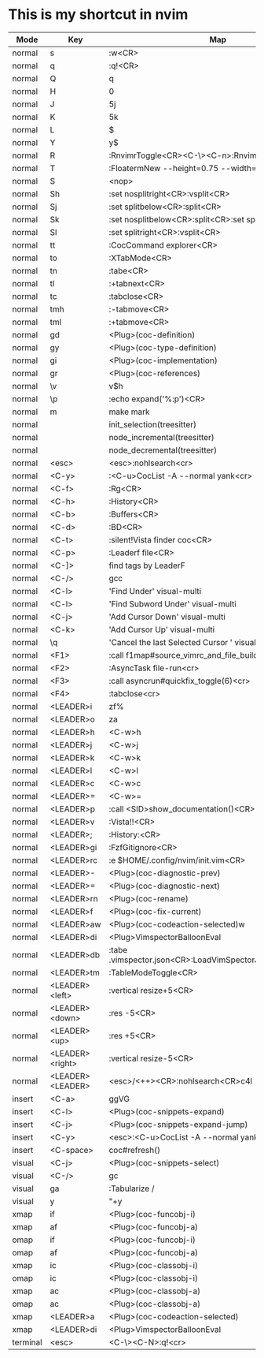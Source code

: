 # This is my shortcut in nvim

| Mode     | Key                | Map                                                         |
|----------|--------------------|-------------------------------------------------------------|
| normal   | s                  | :w<CR\>                                                     |
| normal   | q                  | :q!<CR\>                                                    |
| normal   | Q                  | q                                                           |
| normal   | H                  | 0                                                           |
| normal   | J                  | 5j                                                          |
| normal   | K                  | 5k                                                          |
| normal   | L                  | $                                                           |
| normal   | Y                  | y$                                                          |
| normal   | R                  | :RnvimrToggle<CR\><C-\\><C-n\>:RnvimrResize 0<CR\>          |
| normal   | T                  | :FloatermNew --height=0.75 --width=0.7<cr\>                 |
| normal   | S                  | <nop\>                                                      |
| normal   | Sh                 | :set nosplitright<CR\>:vsplit<CR\>                          |
| normal   | Sj                 | :set splitbelow<CR\>:split<CR\>                             |
| normal   | Sk                 | :set nosplitbelow<CR\>:split<CR\>:set splitbelow<CR\>       |
| normal   | Sl                 | :set splitright<CR\>:vsplit<CR\>                            |
| normal   | tt                 | :CocCommand explorer<CR\>                                   |
| normal   | to                 | :XTabMode<CR\>                                              |
| normal   | tn                 | :tabe<CR\>                                                  |
| normal   | tl                 | :+tabnext<CR\>                                              |
| normal   | tc                 | :tabclose<CR\>                                              |
| normal   | tmh                | :-tabmove<CR\>                                              |
| normal   | tml                | :+tabmove<CR\>                                              |
| normal   | gd                 | <Plug\>(coc-definition)                                     |
| normal   | gy                 | <Plug\>(coc-type-definition)                                |
| normal   | gi                 | <Plug\>(coc-implementation)                                 |
| normal   | gr                 | <Plug\>(coc-references)                                     |
| normal   | \v                 | v$h                                                         |
| normal   | \p                 | :echo expand('%:p')<CR\>                                    |
| normal   | m                  | make mark                                                   |
| normal   | <CR>               | init_selection(treesitter)                                  |
| normal   | <CR>               | node_incremental(treesitter)                                |
| normal   | <BS>               | node_decremental(treesitter)                                |
| normal   | <esc\>             | <esc\>:nohlsearch<cr\>                                      |
| normal   | <C-y\>             | :<C-u\>CocList -A --normal yank<cr\>                        |
| normal   | <C-f\>             | :Rg<CR\>                                                    |
| normal   | <C-h\>             | :History<CR\>                                               |
| normal   | <C-b\>             | :Buffers<CR\>                                               |
| normal   | <C-d\>             | :BD<CR\>                                                    |
| normal   | <C-t\>             | :silent!Vista finder coc<CR\>                               |
| normal   | <C-p\>             | :Leaderf file<CR\>                                          |
| normal   | <C-]\>             | find tags by LeaderF                                        |
| normal   | <C-/\>             | gcc                                                         |
| normal   | <C-l\>             | 'Find Under' visual-multi                                   |
| normal   | <C-l\>             | 'Find Subword Under' visual-multi                           |
| normal   | <C-j\>             | 'Add Cursor Down' visual-multi                              |
| normal   | <C-k\>             | 'Add Cursor Up' visual-multi                                |
| normal   | \\q                | 'Cancel the last Selected Cursor ' visual-multi             |
| normal   | <F1\>              | :call f1map#source_vimrc_and_file_build()<cr\>              |
| normal   | <F2\>              | :AsyncTask file-run<cr\>                                    |
| normal   | <F3\>              | :call asyncrun#quickfix_toggle(6)<cr\>                      |
| normal   | <F4\>              | :tabclose<cr\>                                              |
| normal   | <LEADER\>i         | zf%                                                         |
| normal   | <LEADER\>o         | za                                                          |
| normal   | <LEADER\>h         | <C-w\>h                                                     |
| normal   | <LEADER\>j         | <C-w\>j                                                     |
| normal   | <LEADER\>k         | <C-w\>k                                                     |
| normal   | <LEADER\>l         | <C-w\>l                                                     |
| normal   | <LEADER\>c         | <C-w\>c                                                     |
| normal   | <LEADER\>=         | <C-w\>=                                                     |
| normal   | <LEADER\>p         | :call <SID\>show_documentation()<CR\>                       |
| normal   | <LEADER\>v         | :Vista!!<CR\>                                               |
| normal   | <LEADER\>;         | :History:<CR\>                                              |
| normal   | <LEADER\>gi        | :FzfGitignore<CR\>                                          |
| normal   | <LEADER\>rc        | :e $HOME/.config/nvim/init.vim<CR\>                         |
| normal   | <LEADER\>-         | <Plug\>(coc-diagnostic-prev)                                |
| normal   | <LEADER\>=         | <Plug\>(coc-diagnostic-next)                                |
| normal   | <LEADER\>rn        | <Plug\>(coc-rename)                                         |
| normal   | <LEADER\>f         | <Plug\>(coc-fix-current)                                    |
| normal   | <LEADER\>aw        | <Plug\>(coc-codeaction-selected)w                           |
| normal   | <LEADER\>di        | <Plug\>VimspectorBalloonEval                                |
| normal   | <LEADER\>db        | :tabe .vimspector.json<CR\>:LoadVimSpectorJsonTemplate<CR\> |
| normal   | <LEADER\>tm        | :TableModeToggle<CR\>                                       |
| normal   | <LEADER\><left\>   | :vertical resize+5<CR\>                                     |
| normal   | <LEADER\><down\>   | :res -5<CR\>                                                |
| normal   | <LEADER\><up\>     | :res +5<CR\>                                                |
| normal   | <LEADER\><right\>  | :vertical resize-5<CR\>                                     |
| normal   | <LEADER\><LEADER\> | <esc\>/<++\><CR\>:nohlsearch<CR\>c4l                        |
| insert   | <C-a\>             | <esc>ggVG                                                   |
| insert   | <C-l\>             | <Plug\>(coc-snippets-expand)                                |
| insert   | <C-j\>             | <Plug\>(coc-snippets-expand-jump)                           |
| insert   | <C-y\>             | <esc\>:<C-u\>CocList -A --normal yank<cr\>                  |
| insert   | <C-space\>         | coc#refresh()                                               |
| visual   | <C-j\>             | <Plug\>(coc-snippets-select)                                |
| visual   | <C-/\>             | gc                                                          |
| visual   | ga                 | :Tabularize /                                               |
| visual   | y                  | "+y                                                         |
| xmap     | if                 | <Plug\>(coc-funcobj-i)                                      |
| xmap     | af                 | <Plug\>(coc-funcobj-a)                                      |
| omap     | if                 | <Plug\>(coc-funcobj-i)                                      |
| omap     | af                 | <Plug\>(coc-funcobj-a)                                      |
| xmap     | ic                 | <Plug\>(coc-classobj-i)                                     |
| omap     | ic                 | <Plug\>(coc-classobj-i)                                     |
| xmap     | ac                 | <Plug\>(coc-classobj-a)                                     |
| omap     | ac                 | <Plug\>(coc-classobj-a)                                     |
| xmap     | <LEADER\>a         | <Plug\>(coc-codeaction-selected)                            |
| xmap     | <LEADER\>di        | <Plug\>VimspectorBalloonEval                                |
| terminal | <esc\>             | <C-\\><C-N\>:q!<cr\>                                        |












